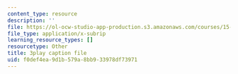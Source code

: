 ```yaml
---
content_type: resource
description: ''
file: https://ol-ocw-studio-app-production.s3.amazonaws.com/courses/15-s21-nuts-and-bolts-of-business-plans-january-iap-2014/f0def4ea9d1b579a8bb933978df73971_sfYD3LX-Rgw.vtt
file_type: application/x-subrip
learning_resource_types: []
resourcetype: Other
title: 3play caption file
uid: f0def4ea-9d1b-579a-8bb9-33978df73971
---
```

